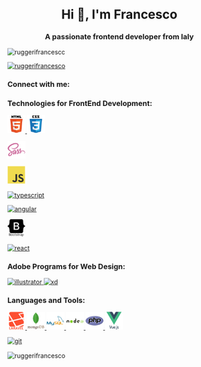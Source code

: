 <h1 align="center">Hi 👋, I'm Francesco</h1>
<h3 align="center">A passionate frontend developer from Ialy</h3>

<p align="left"> <img src="https://komarev.com/ghpvc/?username=ruggerifrancescc&label=Profile%20views&color=0e75b6&style=flat" alt="ruggerifrancescc" /> </p>

<p align="left"> <a href="https://github.com/ryo-ma/github-profile-trophy"><img src="https://github-profile-trophy.vercel.app/?username=ruggerifrancescc" alt="ruggerifrancesco" /></a> </p>

<h3 align="left">Connect with me:</h3>
<p align="left">
</p>

  <h3 align="left">Technologies for FrontEnd Development:</h3>
  <p align="left">

  <!-- HTML -->
  <a href="https://www.w3.org/html/" target="_blank" rel="noreferrer"> <img src="https://raw.githubusercontent.com/devicons/devicon/master/icons/html5/html5-original-wordmark.svg" alt="html5" width="40" height="40"/> </a> 
  <a href="https://www.w3schools.com/css/" target="_blank" rel="noreferrer"> <img src="https://raw.githubusercontent.com/devicons/devicon/master/icons/css3/css3-original-wordmark.svg" alt="css3" width="40" height="40"/> </a>
  <!-- SASS -->
  <a href="https://sass-lang.com" target="_blank" rel="noreferrer"> <img src="https://raw.githubusercontent.com/devicons/devicon/master/icons/sass/sass-original.svg" alt="sass" width="40" height="40"/> </a>
  <!-- JAVASCRIPT -->
  <a href="https://developer.mozilla.org/en-US/docs/Web/JavaScript" target="_blank" rel="noreferrer"> <img src="https://raw.githubusercontent.com/devicons/devicon/master/icons/javascript/javascript-original.svg" alt="javascript" width="40" height="40"/> </a>
  <!-- TYPESCRIPT -->
  <a href="https://www.typescriptlang.org/" target="_blank" rel="noreferrer"> <img src="https://raw.githubusercontent.com/devicons/deviconmaster/icons/typescripttypescript-original.svg" alt="typescript" width="40" height="40"/> </a> 
  <!-- ANGULAR -->
  <a href="https://angular.io" target="_blank" rel="noreferrer"> <img src="https://angular.io/assets/images/logos/angular/angular.svg" alt="angular" width="40" height="40"/> </a> 
  <!-- BOOTSTRAP -->
  <a href="https://getbootstrap.com" target="_blank" rel="noreferrer"> <img src="https://raw.githubusercontent.com/devicons/devicon/master/icons/bootstrap/bootstrap-plain-wordmark.svg" alt="bootstrap" width="40" height="40"/> </a>
  <!-- REACT -->
  <a href="https://reactjs.org/" target="_blank" rel="noreferrer"> <img src="https://raw.githubusercontent.com/devicons/devicon/master/iconsreact/react-original-wordmarksvg" alt="react" width="40" height="40"/> </a>  


  <h3 align="left">Adobe Programs for Web Design:</h3>
  <p align="left"> 
  <!-- ILLUSTRATOR -->
  <a href="https://www.adobe.com/in/products/illustrator.html" target="_blank" rel="noreferrer"> <img src="https://www.vectorlogo.zone/logosadobe_illustrator/ adobe_illustrator-icon.svg" alt="illustrator" width="40" height="40"/> </a>
  <!-- ADOBE XD -->
  <a href="https://www.adobe.com/products/xd.html" target="_blank" rel="noreferrer"> <img src="https://cdn.worldvectorlogo.com/logos/adobe-xd.svg" alt="xd" width="40" height="40"/> </a> </p>

<h3 align="left">Languages and Tools:</h3>
<p align="left">
  
<a href="https://laravel.com/" target="_blank" rel="noreferrer"> <img src="https://raw.githubusercontent.com/devicons/devicon/master/icons/laravel/laravel-plain-wordmark.svg" alt="laravel" width="40" height="40"/> </a> 
  <a href="https://www.mongodb.com/" target="_blank" rel="noreferrer"> <img src="https://raw.githubusercontent.com/devicons/devicon/master/icons/mongodb/mongodb-original-wordmark.svg" alt="mongodb" width="40" height="40"/> </a> 
  <a href="https://www.mysql.com/" target="_blank" rel="noreferrer"> <img src="https://raw.githubusercontent.com/devicons/devicon/master/icons/mysql/mysql-original-wordmark.svg" alt="mysql" width="40" height="40"/> </a> 
  <a href="https://nodejs.org" target="_blank" rel="noreferrer"> <img src="https://raw.githubusercontent.com/devicons/devicon/master/icons/nodejs/nodejs-original-wordmark.svg" alt="nodejs" width="40" height="40"/> </a> 
  <a href="https://www.php.net" target="_blank" rel="noreferrer"> <img src="https://raw.githubusercontent.com/devicons/devicon/master/icons/php/php-original.svg" alt="php" width="40" height="40"/> </a> 
  <a href="https://vuejs.org/" target="_blank" rel="noreferrer"> <img src="https://raw.githubusercontent.com/devicons/devicon/master/icons/vuejs/vuejs-original-wordmark.svg" alt="vuejs" width="40" height="40"/> </a> 

  <a href="https://git-scm.com/" target="_blank" rel="noreferrer"> <img src="https://www.vectorlogo.zone/logos/git-scm/git-scm-icon.svg" alt="git" width="40" height="40"/> </a>

<p><img align="center" src="https://github-readme-stats.vercel.app/api/top-langs?username=ruggerifrancesco&show_icons=true&locale=en&layout=compact" alt="ruggerifrancesco" /></p>
